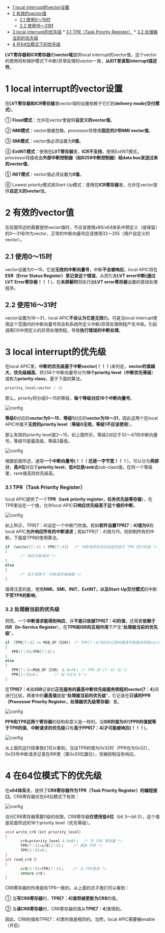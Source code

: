 
<!-- @import "[TOC]" {cmd="toc" depthFrom=1 depthTo=6 orderedList=false} -->

<!-- code_chunk_output -->

* [1 local interrupt的vector设置](#1-local-interrupt的vector设置)
* [2 有效的vector值](#2-有效的vector值)
	* [2.1 使用0～15时](#21-使用0~15时)
	* [2.2 使用16～31时](#22-使用16~31时)
* [3 local interrupt的优先级](#3-local-interrupt的优先级)
		* [3.1 TPR（Task Priority Register）](#31-tprtask-priority-register)
		* [3.2 处理器当前的优先级](#32-处理器当前的优先级)
* [4 在64位模式下的优先级](#4-在64位模式下的优先级)

<!-- /code_chunk_output -->

**LVT寄存器和ICR寄存器**的**vector域**提供local interrupt的vector值，这个vector的使用将和保护模式下中断/异常处理的vector一致，**从IDT里读取interrupt描述符**。

# 1 local interrupt的vector设置

在**LVT寄存器和ICR寄存器**里vector域的设置依赖于它们的**delivery mode(交付模式**)。

① **Fixed模式**：允许在vector里提供**自定义的vector值**。

② **NMI模式**：vector值被忽略，processor将使用**固定的2号NMI vector值**。

③ **SMI模式**：vector值必须设置为**0值**。

④ **ExtINT模式**：使用在**LVT寄存器**里，**ICR不支持**。使用ExtINT模式，processor将接收由**外部中断控制器（如8259中断控制器）经data bus发送过来的vector值**。

⑤ **INIT模式**：vector值必须设置为**0值**。

⑥ Lowest priority模式和Start-Up模式：使用在**ICR寄存器**里，允许在vector提供**自定义的vector**值。

# 2 有效的vector值

在前面所述的需要提供vector值时，不应该使用x86/x64体系中预定义（或保留）的0～31号作为vector，正常的中断向量号应该使用32～255（用户自定义的vector）。

## 2.1 使用0～15时

vector设置为0～15，它是**无效的中断向量号**，中断**不会被响应**。local APIC将在**ESR（Error Status Register）里记录这个错误**。从而引发**LVT error中断(通过LVT Error寄存器！！！**)，在**未屏蔽时**将执行由**LVT error寄存器**设置的错误处理程序。

## 2.2 使用16～31时

vector设置为16～31，local APIC**不会认为它是无效**的。可是当local interrupt使用这个范围内的中断向量号将会和系统所定义中断/异常处理例程产生冲突。引起调用OS中预定义的异常处理例程，导致**执行错误的中断处理**。

# 3 local interrupt的优先级

在local APIC里，**中断的优先级基于中断vector(！！！**)来判定，**vector的值越大**，**优先级越高**。将256个中断向量号分为**16个priority level（中断优先等级**）或称为**priority class**，基于下面的算法。

```c
priority_level=vector / 16
```

那么，priority将分成0～15的等级，**每个等级对应16个中断向量号**。

![config](./images/41.png)

**等级0**对应的**vector为0～15**，**等级1**对应的**vector为16～31**，因此这两个在local APIC中属于**无效的priority level**（**等级0无效，等级1不应该使用**）。

那么有效的priority level是2～15，如上图所示，等级2对应于32～47的中断向量号。等级15是最高级，等级2最低。

![config](./images/42.png)

根据前面所述，通常**一个中断向量号(！！！还是一字节宽！！！**)，可以分为**两部分**，**高4位**对应于**priority level**，**低4位是rank**或sub-class值。在同一个等级里，rank值高则优先级高。

### 3.1 TPR（Task Priority Register）

local APIC提供了一个**TPR（task priority register，任务优先级寄存器**），在TPR里设定一个值，允许local APIC**只响应优先级高于这个值的中断**。

![config](./images/43.png)

如上所示，TPR[7：4]设定一个中断门坎值。假如**软件设置TPR[7：4]值为0**则local APIC**允许响应所有的中断请求**；假如TPR[7：4]值为15，则抑制所有的中断。下面是TPR的使用算法。

```c
if （vector[7：4] > TPR[7：4]）  /* 中断请求的优先级是否高于 TPR 的门坎值 */
{
       /* 响应中断请求 */
}
else
{
       /* 低于或等于：中断请求被屏蔽 */
}
```

值得注意的是，使用**NMI、SMI、INIT、ExtINT，以及Start-Up交付模式**的中断**不受TPR的影响**。

### 3.2 处理器当前的优先级

然而，一个**中断请求能得到响应**，并**不是只依据TPR[7：4]的值**，还需要**依赖于ISR（In-Service Register**），在**TPR和ISR的互相作用**下产生“**处理器当前的优先级**”。

```c
if （TPR[7：4] >= MSB_OF（ISR）） /* TPR[7：4]和ISR记录的最高中断服务例程vector[7：4]进行比较 */
{
   PPR[7：0]=TPR[7：0]；
}
else
{
   PPR[7：4]=MSB_OF（ISR） & 0xf0； /* PPR 的 [7：4] 位 */
   PPR[3：0]=0；       /* 低 4位为 0 */
}
```

在**TPR[7：4**]和**ISR**记录的**正在服务的最高中断优先级服务例程的vector[7：4**]间进行比较，两者中的**最高值**就是“**处理器当前的优先级**”，它记录在**只读的PPR（Processor Priority Register，处理器优先级寄存器**）里。

![config](./images/44.png)

**PPR和TPR这两个寄存器**的结构和意义是一样的。当**ISR的值为0**时**PPR的值就等于TPR的值**。**中断请求的优先级**只有**高于PPR[7：4]才可能被响应(！！！**)。

![config](./images/45.png)

从上面的运行结果我们可以看到，当设TPR的值为0x32时（PPR也为0x32），0x33号中断请求记录在IRR里（第0x33位置位），但被抑制没有响应。

# 4 在64位模式下的优先级

在**x64体系**里，提供了**CR8寄存器作为TPR（Task Priority Register）的编程接口**，CR8寄存器仅在64位模式下有效：

![config](./images/46.png)

访问CR8寄存器需要0级的权限，CR8寄存器**仅使用低4位**（bit 3～bit 0），这个值是前面所述的16个priority level（优先等级）。

```c
void write_cr8（int priority_level）
{
       cr8=priority_level & 0x0f；  /* 写 CR8 寄存器 */
       TPR[7：4]=cr8[3：0]；    /* 更新 TPR */
       TPR[3：0]=0；
}
int read_cr8（）
{
       cr8[3：0]=TPR[7：4]；    /* 从 TPR里读 */
       return cr8；
}
```
CR8寄存器的作用是和TPR一致的。从上面的式子我们可以看到：

① 当**写CR8寄存器**时，**TPR[7：4]值将被更新为CR8**的值。

② 当**读CR8寄存器**时，CR8寄存器的值从**TPR[7：4**]里得到。

因此，CR8的值和TPR[7：4]里的值是相同的。当然，local APIC需要被enable（开启）